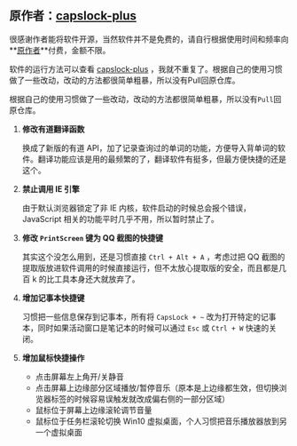 ## 原作者：[capslock-plus](https://github.com/wo52616111/capslock-plus)

很感谢作者能将软件开源，当然软件并不是免费的，请自行根据使用时间和频率向**[原作者](http://cjkis.me/payment/)**付费，金额不限。

软件的运行方法可以查看 [capslock-plus](https://github.com/wo52616111/capslock-plus) ，我就不重复了。根据自己的使用习惯做了一些改动，改动的方法都很简单粗暴，所以没有Pull回原仓库。

根据自己的使用习惯做了一些改动，改动的方法都很简单粗暴，所以没有`Pull`回原仓库。

1. **修改有道翻译函数**

   换成了新版的有道 API，加了记录查询过的单词的功能，方便导入背单词的软件。翻译功能应该是用的最频繁的了，翻译软件有挺多，但最方便快捷的还是这个。

2. **禁止调用 IE 引擎**

   由于默认浏览器锁定了非 IE 内核，软件启动的时候总会报个错误，JavaScript 相关的功能平时几乎不用，所以暂时禁止了。

3. **修改 `PrintScreen` 键为 QQ 截图的快捷键**

   其实这个没怎么用到，还是习惯直接 `Ctrl + Alt + A` ，考虑过把 QQ 截图的提取版放进软件调用的时候直接运行，但不太放心提取版的安全，而且都是几百 k 的比工具本身还大就放弃了。

4. **增加记事本快捷键**

   习惯把一些信息保存到记事本，所有将  `CapsLock + ~` 改为打开特定的记事本，同时如果活动窗口是笔记本的时候可以通过 `Esc` 或 `Ctrl + W` 快速的关闭。

5. **增加鼠标快捷操作**

   - 点击屏幕左上角开/关静音
   - 点击屏幕上边缘部分区域播放/暂停音乐（原本是上边缘都生效，但切换浏览器标签的时候容易误触发就改成偏右侧的一部分区域）
   - 鼠标位于屏幕上边缘滚轮调节音量
   - 鼠标位于任务栏滚轮切换 Win10 虚拟桌面，个人习惯把音乐播放器放到另一个虚拟桌面
